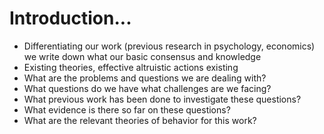 # Introduction...

* Differentiating our work (previous research in psychology, economics) we write down what our basic consensus and knowledge
* Existing theories, effective altruistic actions existing
* What are the problems and questions we are dealing with?
* What questions do we have what challenges are we facing?
* What previous work has been done to investigate these questions?
* What evidence is there so far on these questions?
* What are the relevant theories of behavior  for this work?
